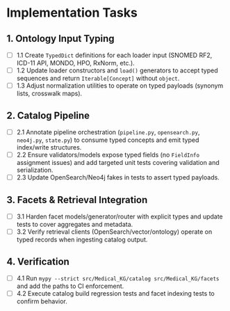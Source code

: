 # Implementation Tasks

## 1. Ontology Input Typing
- [ ] 1.1 Create `TypedDict` definitions for each loader input (SNOMED RF2, ICD-11 API, MONDO, HPO, RxNorm, etc.).
- [ ] 1.2 Update loader constructors and `load()` generators to accept typed sequences and return `Iterable[Concept]` without `object`.
- [ ] 1.3 Adjust normalization utilities to operate on typed payloads (synonym lists, crosswalk maps).

## 2. Catalog Pipeline
- [ ] 2.1 Annotate pipeline orchestration (`pipeline.py`, `opensearch.py`, `neo4j.py`, `state.py`) to consume typed concepts and emit typed index/write structures.
- [ ] 2.2 Ensure validators/models expose typed fields (no `FieldInfo` assignment issues) and add targeted unit tests covering validation and serialization.
- [ ] 2.3 Update OpenSearch/Neo4j fakes in tests to assert typed payloads.

## 3. Facets & Retrieval Integration
- [ ] 3.1 Harden facet models/generator/router with explicit types and update tests to cover aggregates and metadata.
- [ ] 3.2 Verify retrieval clients (OpenSearch/vector/ontology) operate on typed records when ingesting catalog output.

## 4. Verification
- [ ] 4.1 Run `mypy --strict src/Medical_KG/catalog src/Medical_KG/facets` and add the paths to CI enforcement.
- [ ] 4.2 Execute catalog build regression tests and facet indexing tests to confirm behavior.
